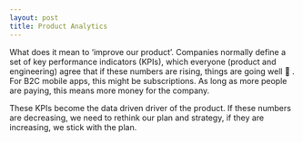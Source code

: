 ```yaml
---
layout: post
title: Product Analytics
---
```



What does it mean to ‘improve our product’. Companies normally define a set of key performance indicators (KPIs), which everyone (product and engineering) agree that if these numbers are rising, things are going well 🎉 . For B2C mobile apps, this might be subscriptions. As long as more people are paying, this means more money for the company. 

These KPIs become the data driven driver of the product. If these numbers are decreasing, we need to rethink our plan and strategy, if they are increasing, we stick with the plan. 

